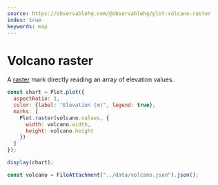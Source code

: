 ```yaml
---
source: https://observablehq.com/@observablehq/plot-volcano-raster
index: true
keywords: map
---
```


# Volcano raster

A [raster](https://observablehq.com/plot/marks/raster) mark directly reading an array of elevation values.

```js echo
const chart = Plot.plot({
  aspectRatio: 1,
  color: {label: "Elevation (m)", legend: true},
  marks: [
    Plot.raster(volcano.values, {
      width: volcano.width,
      height: volcano.height
    })
  ]
});

display(chart);
```

```js echo
const volcano = FileAttachment("../data/volcano.json").json();
```
